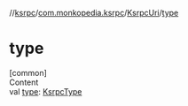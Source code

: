 //[ksrpc](../../index.md)/[com.monkopedia.ksrpc](../index.md)/[KsrpcUri](index.md)/[type](type.md)



# type  
[common]  
Content  
val [type](type.md): [KsrpcType](../-ksrpc-type/index.md)  



